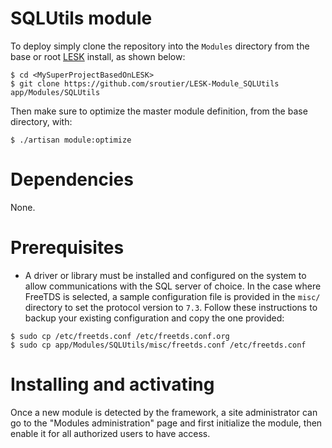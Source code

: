 # SQLUtils module

To deploy simply clone the repository into the ```Modules``` directory from the base or root [LESK](https://github.com/sroutier/laravel-enterprise-starter-kit) install, as shown below:
```
$ cd <MySuperProjectBasedOnLESK>
$ git clone https://github.com/sroutier/LESK-Module_SQLUtils app/Modules/SQLUtils
```

Then make sure to optimize the master module definition, from the base directory, with:
```
$ ./artisan module:optimize
```

# Dependencies
None. 

# Prerequisites
* A driver or library must be installed and configured on the system to allow communications with the SQL server of 
choice. In the case where FreeTDS is selected, a sample configuration file is provided in the ```misc/``` directory
to set the protocol version to ```7.3```.
Follow these instructions to backup your existing configuration and copy the one provided:
```
$ sudo cp /etc/freetds.conf /etc/freetds.conf.org
$ sudo cp app/Modules/SQLUtils/misc/freetds.conf /etc/freetds.conf
```

# Installing and activating
Once a new module is detected by the framework, a site administrator can go to the "Modules administration" page 
and first initialize the module, then enable it for all authorized users to have access.
  
  
